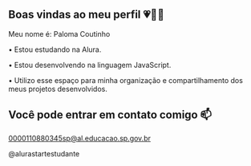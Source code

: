 ## Boas vindas ao meu perfil 💗💜💙

Meu nome é: Paloma Coutinho

• Estou estudando na Alura.

• Estou desenvolvendo na linguagem JavaScript.

• Utilizo esse espaço para minha organização e compartilhamento dos meus projetos desenvolvidos.

## Você pode entrar em contato comigo 📫

0000110880345sp@al.educacao.sp.gov.br

@alurastartestudante
